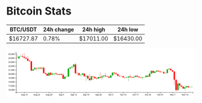 # Bitcoin Stats

BTC/USDT|24h change|24h high|24h low|
|---|---|---|---|
|$16727.87|0.78%|$17011.00|$16430.00|

<img src="./chart.svg">
